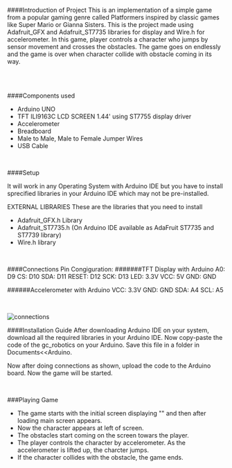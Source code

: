 


####Introduction of Project
This is an implementation of a simple game from a popular gaming genre called Platformers inspired by classic games like Super Mario or Gianna Sisters. This is the project made using Adafruit_GFX and Adafruit_ST7735 libraries for display and Wire.h for accelerometer. In this game, player controls a character who jumps by sensor movement and crosses the obstacles. The game goes on endlessly and the game is over when character collide with obstacle coming in its way.

<br>
<br>

####Components used
-  Arduino UNO
-  TFT ILI9163C LCD SCREEN 1.44' using ST7755 display driver
-  Accelerometer
-  Breadboard 
-  Male to Male, Male to Female Jumper Wires
-  USB Cable



<br>



####Setup

It will work in any Operating System with Arduino IDE but you have to install sprecified libraries in your Arduino IDE which may not be pre-installed.

EXTERNAL LIBRARIES
These are the libraries that you need to install
- Adafruit_GFX.h Library
- Adafruit_ST7735.h  (On Arduino IDE available as AdaFruit ST7735 and ST7739 library)
- Wire.h library

<br>

####Connections
Pin Congiguration:
#######TFT Display with Arduino
A0: D9
CS: D10
SDA: D11
RESET: D12
SCK: D13
LED: 3.3V
VCC: 5V
GND: GND

######Accelerometer with Arduino
VCC: 3.3V
GND: GND
SDA: A4
SCL: A5

 
<br>

![connections](https://github.com/VikasMaurya7/IITBBS_GC_RS_34/blob/master/circuit2.jpg?raw=true)



####Installation Guide
After downloading Arduino IDE on your system, download all the required libraries in your Arduino IDE. Now copy-paste the code of the gc_robotics on your Arduino. Save this file in a folder in Documents<<Arduino. 

Now after doing connections as shown, upload the code to the Arduino board. Now the game will be started.

<br>

###Playing Game
- The game starts with the initial screen displaying "" and then after loading main screen appears.
- Now the character appears at left of screen.
- The obstacles start coming on the screen towars the player.
- The player controls the character by accelerometer. As the accelerometer is lifted up, the charcter jumps.
- If the character collides with the obstacle, the game ends.

